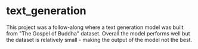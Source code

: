 # text_generation
This project was a follow-along where a text generation model was built from "The Gospel of Buddha" dataset. Overall the model performs well but the dataset is relatively small - making the output of the model not the best.
